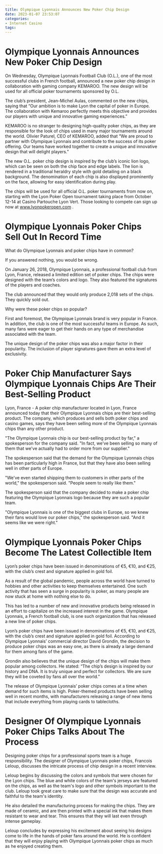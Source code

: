 ```yaml
---
title: Olympique Lyonnais Announces New Poker Chip Design
date: 2023-01-07 23:53:07
categories:
- Internet Casino
tags:
---
```



#  Olympique Lyonnais Announces New Poker Chip Design

On Wednesday, Olympique Lyonnais Football Club (O.L.), one of the most successful clubs in French football, announced a new poker chip design in collaboration with gaming company KEMAROO. The new design will be used for all official poker tournaments sponsored by O.L.

The club’s president, Jean-Michel Aulas, commented on the new chips, saying that “Our ambition is to make Lyon the capital of poker in Europe. The collaboration with Kemaroo perfectly meets this objective and provides our players with unique and innovative gaming experiences.”

KEMAROO is no stranger to designing high-quality poker chips, as they are responsible for the look of chips used in many major tournaments around the world. Olivier Paturel, CEO of KEMAROO, added that “We are proud to partner with Olympique Lyonnais and contribute to the success of its poker offering. Our teams have worked together to create a unique and innovative design that will delight players.”

The new O.L. poker chip design is inspired by the club’s iconic lion logo, which can be seen on both the chip face and edge labels. The lion is rendered in a traditional heraldry style with gold detailing on a black background. The denomination of each chip is also displayed prominently on the face, allowing for easy identification during play.

The chips will be used for all official O.L. poker tournaments from now on, starting with the Lyon Poker Open tournament taking place from October 12-14 at Casino Partouche Lyon Vert. Those looking to compete can sign up now at www.lyonpokeropen.com .

#  Olympique Lyonnais Poker Chips Sell Out In Record Time

What do Olympique Lyonnais and poker chips have in common?

If you answered nothing, you would be wrong.

On January 26, 2018, Olympique Lyonnais, a professional football club from Lyon, France, released a limited edition set of poker chips. The chips were designed with the team’s colors and logo. They also featured the signatures of the players and coaches.

The club announced that they would only produce 2,018 sets of the chips. They quickly sold out.

Why were these poker chips so popular?

First and foremost, the Olympique Lyonnais brand is very popular in France. In addition, the club is one of the most successful teams in Europe. As such, many fans were eager to get their hands on any type of merchandise associated with the team.

The unique design of the poker chips was also a major factor in their popularity. The inclusion of player signatures gave them an extra level of exclusivity.

#  Poker Chip Manufacturer Says Olympique Lyonnais Chips Are Their Best-Selling Product

Lyon, France - A poker chip manufacturer located in Lyon, France announced today that their Olympique Lyonnais chips are their best-selling product. The company, which produces and sells both poker chips and casino games, says they have been selling more of the Olympique Lyonnais chips than any other product.

"The Olympique Lyonnais chip is our best-selling product by far," a spokesperson for the company said. "In fact, we've been selling so many of them that we've actually had to order more from our supplier."

The spokesperson said that the demand for the Olympique Lyonnais chips has been particularly high in France, but that they have also been selling well in other parts of Europe.

"We've even started shipping them to customers in other parts of the world," the spokesperson said. "People seem to really like them."

The spokesperson said that the company decided to make a poker chip featuring the Olympique Lyonnais logo because they are such a popular team.

"Olympique Lyonnais is one of the biggest clubs in Europe, so we knew their fans would love our poker chips," the spokesperson said. "And it seems like we were right."

#  Olympique Lyonnais Poker Chips Become The Latest Collectible Item

Lyon’s poker chips have been issued in denominations of €5, €10, and €25, with the club’s crest and signature applied in gold foil.

As a result of the global pandemic, people across the world have turned to hobbies and other activities to keep themselves entertained. One such activity that has seen a surge in popularity is poker, as many people are now stuck at home with nothing else to do.

This has led to a number of new and innovative products being released in an effort to capitalize on the increased interest in the game. Olympique Lyonnais, a French football club, is one such organization that has released a new line of poker chips.

Lyon’s poker chips have been issued in denominations of €5, €10, and €25, with the club’s crest and signature applied in gold foil. According to Olympique Lyonnais’ commercial director David Grondin, the decision to produce poker chips was an easy one, as there is already a large demand for them among fans of the game.

Grondin also believes that the unique design of the chips will make them popular among collectors. He stated: “The chip’s design is inspired by our history and DNA. It is truly unique and perfect for collectors. We are sure they will be coveted by fans all over the world.”

The release of Olympique Lyonnais’ poker chips comes at a time when demand for such items is high. Poker-themed products have been selling well in recent months, with manufacturers releasing a range of new items that include everything from playing cards to tablecloths.

#  Designer Of Olympique Lyonnais Poker Chips Talks About The Process

Designing poker chips for a professional sports team is a huge responsibility. The designer of Olympique Lyonnais poker chips, Francois Leloup, discusses the intricate process of chip design in a recent interview.

Leloup begins by discussing the colors and symbols that were chosen for the Lyon chips. The blue and white colors of the team's jerseys are featured on the chips, as well as the team's logo and other symbols important to the club. Leloup took great care to make sure that the design was accurate and faithful to the team's identity.

He also detailed the manufacturing process for making the chips. They are made of ceramic, and are then printed with a special ink that makes them resistant to wear and tear. This ensures that they will last even through intense gameplay.

Leloup concludes by expressing his excitement about seeing his designs come to life in the hands of poker fans around the world. He is confident that they will enjoy playing with Olympique Lyonnais poker chips as much as he enjoyed creating them.